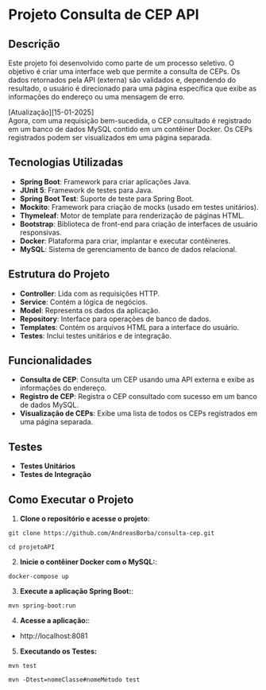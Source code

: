 # Projeto Consulta de CEP API

## Descrição
Este projeto foi desenvolvido como parte de um processo seletivo. O objetivo é criar uma interface web que permite a consulta de CEPs. Os dados retornados pela API (externa) são validados e, dependendo do resultado, o usuário é direcionado para uma página específica que exibe as informações do endereço ou uma mensagem de erro. 

[Atualização][15-01-2025] <br>
Agora, com uma requisição bem-sucedida, o CEP consultado é registrado em um banco de dados MySQL contido em um contêiner Docker. Os CEPs registrados podem ser visualizados em uma página separada.

## Tecnologias Utilizadas
- **Spring Boot**: Framework para criar aplicações Java.
- **JUnit 5**: Framework de testes para Java.
- **Spring Boot Test**: Suporte de teste para Spring Boot.
- **Mockito**: Framework para criação de mocks (usado em testes unitários).
- **Thymeleaf**: Motor de template para renderização de páginas HTML.
- **Bootstrap**: Biblioteca de front-end para criação de interfaces de usuário responsivas.
- **Docker**: Plataforma para criar, implantar e executar contêineres.
- **MySQL**: Sistema de gerenciamento de banco de dados relacional.

## Estrutura do Projeto
- **Controller**: Lida com as requisições HTTP.
- **Service**: Contém a lógica de negócios.
- **Model**: Representa os dados da aplicação.
- **Repository**: Interface para operações de banco de dados.
- **Templates**: Contém os arquivos HTML para a interface do usuário.
- **Testes**: Inclui testes unitários e de integração.

## Funcionalidades
- **Consulta de CEP**: Consulta um CEP usando uma API externa e exibe as informações do endereço.
- **Registro de CEP**: Registra o CEP consultado com sucesso em um banco de dados MySQL.
- **Visualização de CEPs**: Exibe uma lista de todos os CEPs registrados em uma página separada.

## Testes
- **Testes Unitários**
- **Testes de Integração**

## Como Executar o Projeto

1. **Clone o repositório e acesse o projeto**:
```
git clone https://github.com/AndreasBorba/consulta-cep.git
```
```
cd projetoAPI
```
2. **Inicie o contêiner Docker com o MySQL:**:
```
docker-compose up
```
3. **Execute a aplicação Spring Boot:**:
```
mvn spring-boot:run
```
4. **Acesse a aplicação:**:
- http://localhost:8081

5. **Executando os Testes:**
```
mvn test
```
```
mvn -Dtest=nomeClasse#nomeMetodo test
```



